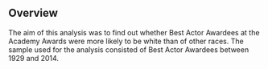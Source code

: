 ## Overview
The aim of this analysis was to find out whether Best Actor Awardees at the Academy Awards were more likely to be white than of other races. The sample used for the analysis consisted of Best Actor Awardees between 1929 and 2014.

